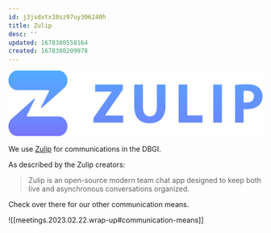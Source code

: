 ```yaml
---
id: j3jsdxtx10sz97uy306240h
title: Zulip
desc: ''
updated: 1678380558164
created: 1678380209978
---
```



![](/assets/images/zulip-org-logo.svg)

We use [Zulip](https://zulip.com/) for communications in the DBGI.


As described by the Zulip creators: 

> Zulip is an open-source modern team chat app designed to keep both live and asynchronous conversations organized.


Check over there for our other communication means. 

![[meetings.2023.02.22.wrap-up#communication-means]]